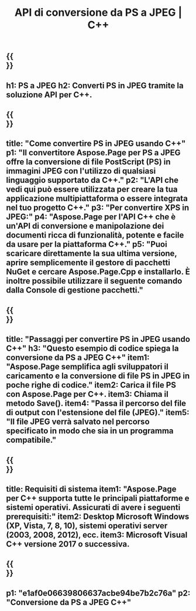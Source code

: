 ﻿---
translation: true
template: /_templates/_conversion-child-cpp.md
title: API di conversione da PS a JPEG | C++
url: /cpp/conversion/ps-to-jpeg/
description: Conversione da PS a JPEG fornita da Aspose.Page per la soluzione API C++. Funziona in ambiente runtime C++ per Windows a 32 bit, Windows a 64 bit e Linux a 64 bit.
informat: PS
outformat: JPEG
otherformats: XPS EPS
---

{{<section banner>}}
---
h1: PS a JPEG
h2: Converti PS in JPEG tramite la soluzione API per C++.
---

{{<section overview>}}
---
title: "Come convertire PS in JPEG usando C++"
p1: "Il convertitore Aspose.Page per PS a JPEG offre la conversione di file PostScript (PS) in immagini JPEG con l'utilizzo di qualsiasi linguaggio supportato da C++."
p2: "L'API che vedi qui può essere utilizzata per creare la tua applicazione multipiattaforma o essere integrata nel tuo progetto C++."
p3: "Per convertire XPS in JPEG:"
p4: "Aspose.Page per l'API C++ che è un'API di conversione e manipolazione dei documenti ricca di funzionalità, potente e facile da usare per la piattaforma C++."
p5: "Puoi scaricare direttamente la sua ultima versione, aprire semplicemente il gestore di pacchetti NuGet e cercare Aspose.Page.Cpp e installarlo. È inoltre possibile utilizzare il seguente comando dalla Console di gestione pacchetti."
---

{{<section feature1>}}
---
title: "Passaggi per convertire PS in JPEG usando C++"
h3: "Questo esempio di codice spiega la conversione da PS a JPEG C++"
item1: "Aspose.Page semplifica agli sviluppatori il caricamento e la conversione di file PS in JPEG in poche righe di codice."
item2: Carica il file PS con Aspose.Page per C++.
item3: Chiama il metodo Save().
item4: "Passa il percorso del file di output con l'estensione del file (JPEG)."
item5: "Il file JPEG verrà salvato nel percorso specificato in modo che sia in un programma compatibile."
---

{{<section feature2>}}
---
title: Requisiti di sistema
item1: "Aspose.Page per C++ supporta tutte le principali piattaforme e sistemi operativi. Assicurati di avere i seguenti prerequisiti:"
item2: Desktop Microsoft Windows (XP, Vista, 7, 8, 10), sistemi operativi server (2003, 2008, 2012), ecc.
item3: Microsoft Visual C++ versione 2017 o successiva.
---

{{<section gist>}}
---
p1: "e1af0e06639806637acbe94be7b2c76a"
p2: "Conversione da PS a JPEG C++"
---

